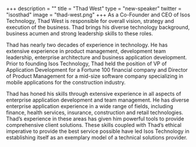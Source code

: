 +++
description = ""
title = "Thad West"
type = "new-speaker"
twitter = "isosthad"
image = "thad-west.png"
+++
As a Co-Founder and CEO of Isos Technology, Thad West is responsible for overall vision, strategy and execution of the business. Thad brings his diverse technology background, business acumen and strong leadership skills to these roles.

Thad has nearly two decades of experience in technology. He has extensive experience in product management, development team leadership, enterprise architecture and business application development. Prior to founding Isos Technology, Thad held the position of VP of Application Development for a Fortune 100 financial company and Director of Product Management for a mid-size software company specializing in mobile applications for the construction industry.

Thad has honed his skills through extensive experience in all aspects of enterprise application development and team management. He has diverse enterprise application experience in a wide range of fields, including finance, health services, insurance, construction and retail technologies. Thad’s experience in these areas has given him powerful tools to provide comprehensive client solutions. These skills coupled with Thad’s ethical imperative to provide the best service possible have led Isos Technology in establishing itself as an exemplary model of a technical solutions provider.